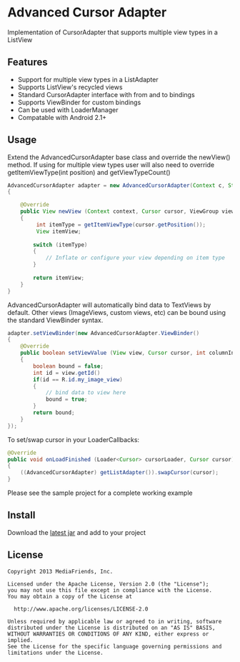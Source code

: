 Advanced Cursor Adapter
=======================

Implementation of CursorAdapter that supports multiple view types in a ListView

Features
----------
* Support for multiple view types in a ListAdapter
* Supports ListView's recycled views
* Standard CursorAdapter interface with from and to bindings
* Supports ViewBinder for custom bindings
* Can be used with LoaderManager
* Compatable with Android 2.1+

Usage
----------
Extend the AdvancedCursorAdapter base class and override the newView() method. If using for multiple view types user will also need to override getItemViewType(int position) and getViewTypeCount()

```java
AdvancedCursorAdapter adapter = new AdvancedCursorAdapter(Context c, String[] from, int[] to)
{

    @Override
    public View newView (Context context, Cursor cursor, ViewGroup viewGroup)
    {
         int itemType = getItemViewType(cursor.getPosition());
         View itemView;
     
        switch (itemType)
        {
            // Inflate or configure your view depending on item type
        }
    
        return itemView;
    }
}
```

AdvancedCursorAdapter will automatically bind data to TextViews by default. Other views (ImageViews, custom views, etc) can be bound using the standard ViewBinder syntax.
```java
adapter.setViewBinder(new AdvancedCursorAdapter.ViewBinder()
{
    @Override
    public boolean setViewValue (View view, Cursor cursor, int columnIndex)
    {
        boolean bound = false;
        int id = view.getId()
        if(id == R.id.my_image_view)
        {
            // bind data to view here
            bound = true;
        }
        return bound;
    }
});
```
    
To set/swap cursor in your LoaderCallbacks:

```java
@Override
public void onLoadFinished (Loader<Cursor> cursorLoader, Cursor cursor)
{
    ((AdvancedCursorAdapter) getListAdapter()).swapCursor(cursor);
}
```
    
Please see the sample project for a complete working example


Install
----------
Download the [latest jar](https://github.com/MediaFriendsInc2/advanced-cursor-adapter/releases/download/v1.0.0/advanced-cursor-adapter-v1.0.0.jar) and add to your project

License
----------
    Copyright 2013 MediaFriends, Inc.

    Licensed under the Apache License, Version 2.0 (the "License");
    you may not use this file except in compliance with the License.
    You may obtain a copy of the License at

      http://www.apache.org/licenses/LICENSE-2.0

    Unless required by applicable law or agreed to in writing, software
    distributed under the License is distributed on an "AS IS" BASIS,
    WITHOUT WARRANTIES OR CONDITIONS OF ANY KIND, either express or implied.
    See the License for the specific language governing permissions and
    limitations under the License.
